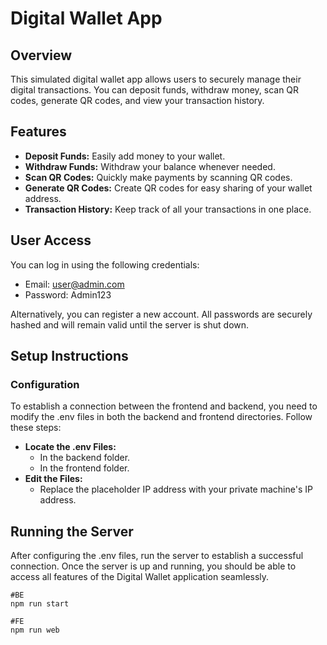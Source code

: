 # Digital Wallet App

## Overview
This simulated digital wallet app allows users to securely manage their digital transactions. You can deposit funds, withdraw money, scan QR codes, generate QR codes, and view your transaction history.

## Features
- **Deposit Funds:** Easily add money to your wallet.
- **Withdraw Funds:** Withdraw your balance whenever needed.
- **Scan QR Codes:** Quickly make payments by scanning QR codes.
- **Generate QR Codes:** Create QR codes for easy sharing of your wallet address.
- **Transaction History:** Keep track of all your transactions in one place.

## User Access
You can log in using the following credentials:
- Email: user@admin.com
- Password: Admin123

Alternatively, you can register a new account. All passwords are securely hashed and will remain valid until the server is shut down.

## Setup Instructions
### Configuration
To establish a connection between the frontend and backend, you need to modify the .env files in both the backend and frontend directories. Follow these steps:
- **Locate the .env Files:**
  - In the backend folder.
  - In the frontend folder.
- **Edit the Files:** 
  - Replace the placeholder IP address with your private machine's IP address.

## Running the Server
After configuring the .env files, run the server to establish a successful connection. Once the server is up and running, you should be able to access all features of the Digital Wallet application seamlessly.

```
#BE 
npm run start

#FE
npm run web
```

